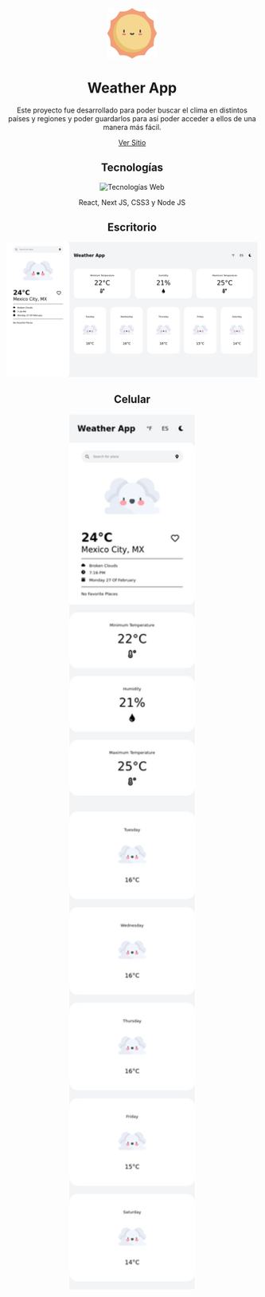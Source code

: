 <div align="center">
   <img width="20%" src="./public/icons/01d.png" alt="#">
   <h1>Weather App</h1
      
   <p>Este proyecto fue desarrollado para poder buscar el clima en distintos países y regiones y poder guardarlos para así poder acceder a ellos de una manera más fácil.</p>

   <a href="https://erik-weather-app.vercel.app/">Ver Sitio</a>
</div>

<div align="center">
   <h2>Tecnologías</h2>
   <img width="40%" alt="Tecnologías Web" src="https://skills.thijs.gg/icons?i=react,nextjs,css,nodejs&theme=dark">
   <p>React, Next JS, CSS3 y Node JS</p>
</div>

<div align="center">
   <h2>Escritorio</h2>
   <img src="./README/desktop.png" alt="#">
</div>

<div align="center">
   <h2>Celular</h2>
   <img width="50%" src="./README/mobile.png" alt="#">
</div>
